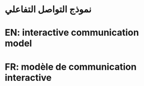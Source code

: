 # نموذج التواصل التفاعلي

# EN: interactive communication model

# FR: modèle de communication interactive
